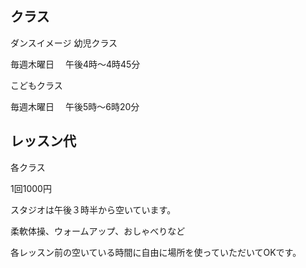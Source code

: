 ## クラス
ダンスイメージ
幼児クラス

毎週木曜日 　午後4時～4時45分

こどもクラス

毎週木曜日 　午後5時～6時20分

 

## レッスン代
各クラス

1回1000円


スタジオは午後３時半から空いています。

柔軟体操、ウォームアップ、おしゃべりなど

各レッスン前の空いている時間に自由に場所を使っていただいてOKです。
